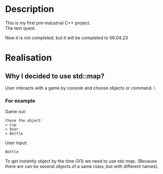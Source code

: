 # Description

This is my first pre-industrial C++ project. \
The text quest.

Now it is not completed, but it will be completed to 06.04.23


# Realisation

## Why I decided to use std::map?
User interacts with a game by console and choose objects or command. \

### For example
Game out:
```
Chose the object:
> Cup
> Door
> Bottle
```

User input:
```
Bottle
```

To get instantly object by the time O(1) we need to use std::map. (Because there are can be several objects of a same class, but with
different names).